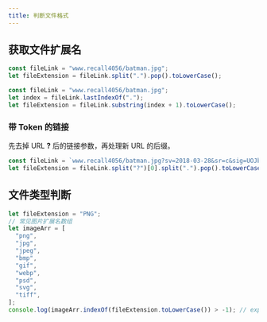 ```yaml
---
title: 判断文件格式
---
```


## 获取文件扩展名

```javascript
const fileLink = "www.recall4056/batman.jpg";
let fileExtension = fileLink.split(".").pop().toLowerCase();
```

```javascript
const fileLink = "www.recall4056/batman.jpg";
let index = fileLink.lastIndexOf(".");
let fileExtension = fileLink.substring(index + 1).toLowerCase();
```

### 带 Token 的链接

先去掉 URL **?** 后的链接参数，再处理新 URL 的后缀。

```javascript
const fileLink = `www.recall4056/batman.jpg?sv=2018-03-28&sr=c&sig=UOJbzOqTBTKYZtnyT3%2FDQ%2FrdFMFTlbpNij%2B3%2B0MU%2FSg%3D&se=2022-05-03T15%3A58%3A12Z&sp=rl`;
let fileExtension = fileLink.split("?")[0].split(".").pop().toLowerCase();
```

## 文件类型判断

```javascript
let fileExtension = "PNG";
// 常见图片扩展名数组
let imageArr = [
  "png",
  "jpg",
  "jpeg",
  "bmp",
  "gif",
  "webp",
  "psd",
  "svg",
  "tiff",
];
console.log(imageArr.indexOf(fileExtension.toLowerCase()) > -1); // expected: true
```
